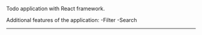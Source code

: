 Todo application with React framework.

Additional features of the application:
-Filter
-Search

-------------------------------------------
